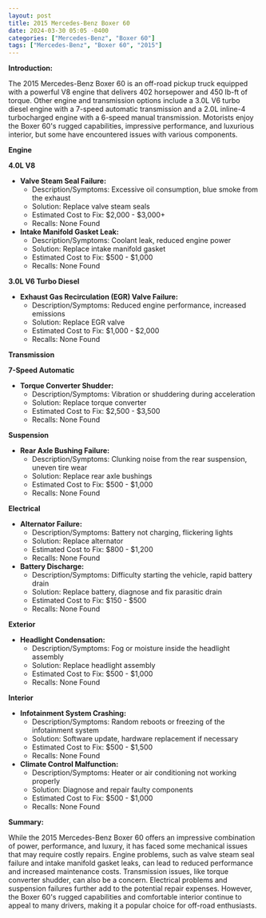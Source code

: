 ```yaml
---
layout: post
title: 2015 Mercedes-Benz Boxer 60
date: 2024-03-30 05:05 -0400
categories: ["Mercedes-Benz", "Boxer 60"]
tags: ["Mercedes-Benz", "Boxer 60", "2015"]
---
```

**Introduction:**

The 2015 Mercedes-Benz Boxer 60 is an off-road pickup truck equipped with a powerful V8 engine that delivers 402 horsepower and 450 lb-ft of torque. Other engine and transmission options include a 3.0L V6 turbo diesel engine with a 7-speed automatic transmission and a 2.0L inline-4 turbocharged engine with a 6-speed manual transmission. Motorists enjoy the Boxer 60's rugged capabilities, impressive performance, and luxurious interior, but some have encountered issues with various components.

**Engine**

**4.0L V8**

* **Valve Steam Seal Failure:**
    * Description/Symptoms: Excessive oil consumption, blue smoke from the exhaust
    * Solution: Replace valve steam seals
    * Estimated Cost to Fix: $2,000 - $3,000+
    * Recalls: None Found
* **Intake Manifold Gasket Leak:**
    * Description/Symptoms: Coolant leak, reduced engine power
    * Solution: Replace intake manifold gasket
    * Estimated Cost to Fix: $500 - $1,000
    * Recalls: None Found

**3.0L V6 Turbo Diesel**

* **Exhaust Gas Recirculation (EGR) Valve Failure:**
    * Description/Symptoms: Reduced engine performance, increased emissions
    * Solution: Replace EGR valve
    * Estimated Cost to Fix: $1,000 - $2,000
    * Recalls: None Found

**Transmission**

**7-Speed Automatic**

* **Torque Converter Shudder:**
    * Description/Symptoms: Vibration or shuddering during acceleration
    * Solution: Replace torque converter
    * Estimated Cost to Fix: $2,500 - $3,500
    * Recalls: None Found

**Suspension**

* **Rear Axle Bushing Failure:**
    * Description/Symptoms: Clunking noise from the rear suspension, uneven tire wear
    * Solution: Replace rear axle bushings
    * Estimated Cost to Fix: $500 - $1,000
    * Recalls: None Found

**Electrical**

* **Alternator Failure:**
    * Description/Symptoms: Battery not charging, flickering lights
    * Solution: Replace alternator
    * Estimated Cost to Fix: $800 - $1,200
    * Recalls: None Found
* **Battery Discharge:**
    * Description/Symptoms: Difficulty starting the vehicle, rapid battery drain
    * Solution: Replace battery, diagnose and fix parasitic drain
    * Estimated Cost to Fix: $150 - $500
    * Recalls: None Found

**Exterior**

* **Headlight Condensation:**
    * Description/Symptoms: Fog or moisture inside the headlight assembly
    * Solution: Replace headlight assembly
    * Estimated Cost to Fix: $500 - $1,000
    * Recalls: None Found

**Interior**

* **Infotainment System Crashing:**
    * Description/Symptoms: Random reboots or freezing of the infotainment system
    * Solution: Software update, hardware replacement if necessary
    * Estimated Cost to Fix: $500 - $1,500
    * Recalls: None Found
* **Climate Control Malfunction:**
    * Description/Symptoms: Heater or air conditioning not working properly
    * Solution: Diagnose and repair faulty components
    * Estimated Cost to Fix: $500 - $1,000
    * Recalls: None Found

**Summary:**

While the 2015 Mercedes-Benz Boxer 60 offers an impressive combination of power, performance, and luxury, it has faced some mechanical issues that may require costly repairs. Engine problems, such as valve steam seal failure and intake manifold gasket leaks, can lead to reduced performance and increased maintenance costs. Transmission issues, like torque converter shudder, can also be a concern. Electrical problems and suspension failures further add to the potential repair expenses. However, the Boxer 60's rugged capabilities and comfortable interior continue to appeal to many drivers, making it a popular choice for off-road enthusiasts.
